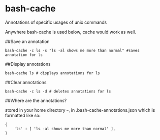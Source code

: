 # bash-cache
Annotations of specific usages of unix commands

Anywhere bash-cache is used below, cache would work as well.

##Save an annotation

```
bash-cache -c ls -s "ls -al shows me more than normal" #saves annotation for ls
```

##Display annotations

```
bash-cache ls # displays annotations for ls
```

##Clear annotations

```
bash-cache -c ls -d # deletes annotations for ls
```

##Where are the annotations?

stored in your home directory `~`, in .bash-cache-annotations.json
which is formatted like so:

```
{
	'ls' : [ 'ls -al shows me more than normal' ],
}
```